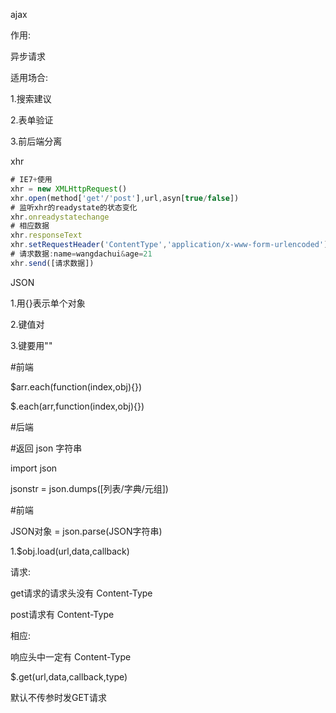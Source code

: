 ajax

作用:

异步请求

适用场合:

1.搜索建议

2.表单验证

3.前后端分离



xhr

```js
# IE7+使用
xhr = new XMLHttpRequest()
xhr.open(method['get'/'post'],url,asyn[true/false])
# 监听xhr的readystate的状态变化
xhr.onreadystatechange
# 相应数据
xhr.responseText
xhr.setRequestHeader('ContentType','application/x-www-form-urlencoded')
# 请求数据:name=wangdachui&age=21
xhr.send([请求数据])
```



JSON

1.用{}表示单个对象

2.键值对

3.键要用""



#前端

$arr.each(function(index,obj){})

$.each(arr,function(index,obj){})



#后端

#返回 json 字符串

import json

jsonstr = json.dumps([列表/字典/元组])







#前端

JSON对象 = json.parse(JSON字符串)



1.$obj.load(url,data,callback)

请求:

get请求的请求头没有 Content-Type

post请求有 Content-Type

相应:

响应头中一定有 Content-Type



$.get(url,data,callback,type)

默认不传参时发GET请求
